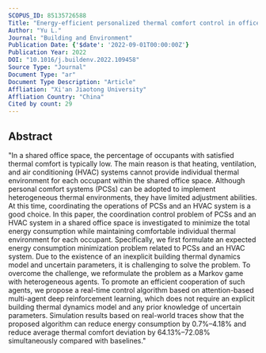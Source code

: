 ```yaml
---
SCOPUS_ID: 85135726588
Title: "Energy-efficient personalized thermal comfort control in office buildings based on multi-agent deep reinforcement learning"
Author: "Yu L."
Journal: "Building and Environment"
Publication Date: {'$date': '2022-09-01T00:00:00Z'}
Publication Year: 2022
DOI: "10.1016/j.buildenv.2022.109458"
Source Type: "Journal"
Document Type: "ar"
Document Type Description: "Article"
Affliation: "Xi'an Jiaotong University"
Affliation Country: "China"
Cited by count: 29
---
```


## Abstract
"In a shared office space, the percentage of occupants with satisfied thermal comfort is typically low. The main reason is that heating, ventilation, and air conditioning (HVAC) systems cannot provide individual thermal environment for each occupant within the shared office space. Although personal comfort systems (PCSs) can be adopted to implement heterogeneous thermal environments, they have limited adjustment abilities. At this time, coordinating the operations of PCSs and an HVAC system is a good choice. In this paper, the coordination control problem of PCSs and an HVAC system in a shared office space is investigated to minimize the total energy consumption while maintaining comfortable individual thermal environment for each occupant. Specifically, we first formulate an expected energy consumption minimization problem related to PCSs and an HVAC system. Due to the existence of an inexplicit building thermal dynamics model and uncertain parameters, it is challenging to solve the problem. To overcome the challenge, we reformulate the problem as a Markov game with heterogeneous agents. To promote an efficient cooperation of such agents, we propose a real-time control algorithm based on attention-based multi-agent deep reinforcement learning, which does not require an explicit building thermal dynamics model and any prior knowledge of uncertain parameters. Simulation results based on real-world traces show that the proposed algorithm can reduce energy consumption by 0.7%–4.18% and reduce average thermal comfort deviation by 64.13%–72.08% simultaneously compared with baselines."
